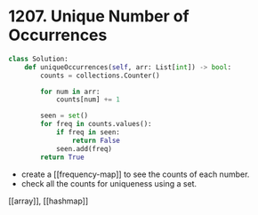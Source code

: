 # 1207. Unique Number of Occurrences

```python
class Solution:
    def uniqueOccurrences(self, arr: List[int]) -> bool:
        counts = collections.Counter()

        for num in arr:
            counts[num] += 1

        seen = set()
        for freq in counts.values():
            if freq in seen:
                return False
            seen.add(freq)
        return True
```

- create a [[frequency-map]] to see the counts of each number.
- check all the counts for uniqueness using a set.

[[array]], [[hashmap]]